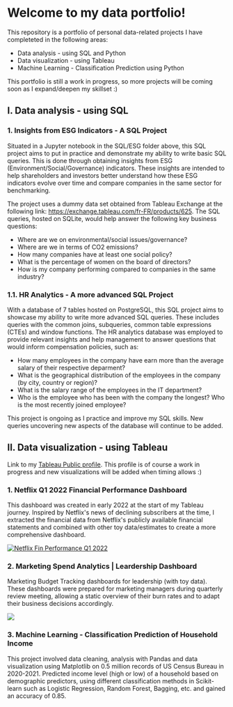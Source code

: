 # Welcome to my data portfolio!

This repository is a portfolio of personal data-related projects I have completeted in the following areas:
- Data analysis - using SQL and Python
- Data visualization - using Tableau
- Machine Learning - Classification Prediction using Python

This portfolio is still a work in progress, so more projects will be coming soon as I expand/deepen my skillset :)

## I. Data analysis - using SQL

### 1. Insights from ESG Indicators - A SQL Project

Situated in a Jupyter notebook in the SQL/ESG folder above, this SQL project aims to put in practice and demonstrate my ability to write basic SQL queries. This is done through obtaining insights from ESG (Environment/Social/Governance) indicators. These insights are intended to help shareholders and investors better understand how these ESG indicators evolve over time and compare companies in the same sector for benchmarking.

The project uses a dummy data set obtained from Tableau Exchange at the following link: https://exchange.tableau.com/fr-FR/products/625. The SQL queries, hosted on SQLite, would help answer the following key business questions:

- Where are we on environmental/social issues/governance?
- Where are we in terms of CO2 emissions?
- How many companies have at least one social policy?
- What is the percentage of women on the board of directors?
- How is my company performing compared to companies in the same industry?

### 1.1. HR Analytics - A more advanced SQL Project 

With a database of 7 tables hosted on PostgreSQL, this SQL project aims to showcase my ability to write more advanced SQL queries. These includes queries with the common joins, subqueries, common table expressions (CTEs) and window functions. The HR analytics database was employed to provide relevant insights and help management to answer questions that would inform compensation policies, such as:

- How many employees in the company have earn more than the average salary of their respective deparment?
- What is the geographical distribution of the employees in the company (by city, country or region)? 
- What is the salary range of the employees in the IT department?
- Who is the employee who has been with the company the longest? Who is the most recently joined employee?

This project is ongoing as I practice and improve my SQL skills. New queries uncovering new aspects of the database will continue to be added.

## II. Data visualization - using Tableau
Link to my [Tableau Public profile](https://public.tableau.com/app/profile/lan.hoang6504). This profile is of course a work in progress and new visualizations will be added when timing allows :)

### 1. Netflix Q1 2022 Financial Performance Dashboard

This dashboard was created in early 2022 at the start of my Tableau journey. Inspired by Netflix's news of declining subscribers at the time, I extracted the financial data from Netflix's publicly available financial statements and combined with other toy data/estimates to create a more comprehensive dashboard.

<div class='tableauPlaceholder' id='viz1678706830405' style='position: relative'><noscript><a href='#'><img alt='Netflix Fin Performance Q1 2022 ' src='https:&#47;&#47;public.tableau.com&#47;static&#47;images&#47;Ne&#47;NetflixQ12022FinancialPerformanceDashboards&#47;NetflixFinPerformanceQ12022&#47;1_rss.png' style='border: none' /></a></noscript><object class='tableauViz'  style='display:none;'><param name='host_url' value='https%3A%2F%2Fpublic.tableau.com%2F' /> <param name='embed_code_version' value='3' /> <param name='site_root' value='' /><param name='name' value='NetflixQ12022FinancialPerformanceDashboards&#47;NetflixFinPerformanceQ12022' /><param name='tabs' value='no' /><param name='toolbar' value='yes' /><param name='static_image' value='https:&#47;&#47;public.tableau.com&#47;static&#47;images&#47;Ne&#47;NetflixQ12022FinancialPerformanceDashboards&#47;NetflixFinPerformanceQ12022&#47;1.png' /> <param name='animate_transition' value='yes' /><param name='display_static_image' value='yes' /><param name='display_spinner' value='yes' /><param name='display_overlay' value='yes' /><param name='display_count' value='yes' /><param name='language' value='en-US' /></object></div> 

### 2. Marketing Spend Analytics | Leardership Dashboard

Marketing Budget Tracking dashboards for leadership (with toy data). These dashboards were prepared for marketing managers during quarterly review meeting, allowing a static overview of their burn rates and to adapt their business decisions accordingly.

<div class='tableauPlaceholder' id='viz1678708785019' style='position: relative'><noscript><a href='#'><img alt=' ' src='https:&#47;&#47;public.tableau.com&#47;static&#47;images&#47;Ma&#47;MarketingBudgetTracking_ManagementReporting_withToyData&#47;Summary&#47;1_rss.png' style='border: none' /></a></noscript><object class='tableauViz'  style='display:none;'><param name='host_url' value='https%3A%2F%2Fpublic.tableau.com%2F' /> <param name='embed_code_version' value='3' /> <param name='site_root' value='' /><param name='name' value='MarketingBudgetTracking_ManagementReporting_withToyData&#47;Summary' /><param name='tabs' value='yes' /><param name='toolbar' value='yes' /><param name='static_image' value='https:&#47;&#47;public.tableau.com&#47;static&#47;images&#47;Ma&#47;MarketingBudgetTracking_ManagementReporting_withToyData&#47;Summary&#47;1.png' /> <param name='animate_transition' value='yes' /><param name='display_static_image' value='yes' /><param name='display_spinner' value='yes' /><param name='display_overlay' value='yes' /><param name='display_count' value='yes' /><param name='language' value='en-US' /></object></div>               

### 3. Machine Learning - Classification Prediction of Household Income

This project involved data cleaning, analysis with Pandas and data visualization using Matplotlib on 0.5 million records of US Census Bureau in 2020-2021. Predicted income level (high or low) of a household based on demographic predictors, using different classification methods in Scikit-learn such as Logistic Regression, Random Forest, Bagging, etc. and gained an accuracy of 0.85.
